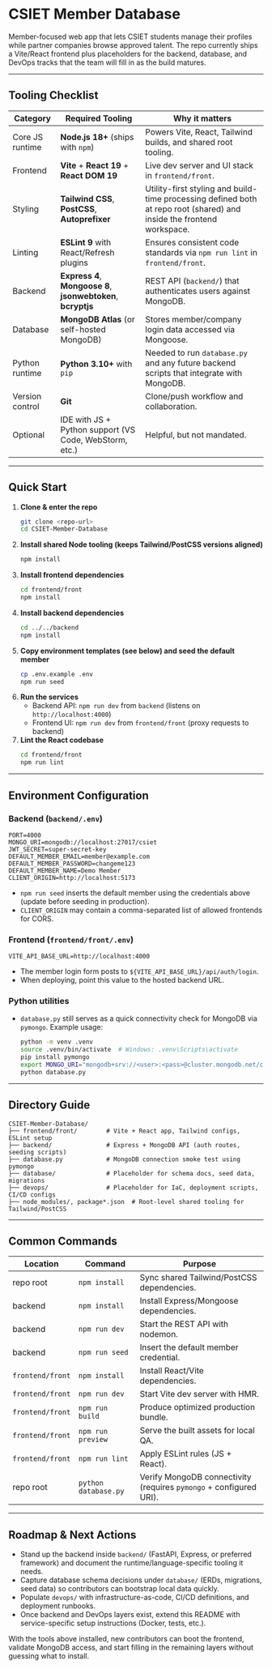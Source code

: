 # CSIET Member Database

Member-focused web app that lets CSIET students manage their profiles while partner companies browse approved talent. The repo currently ships a Vite/React frontend plus placeholders for the backend, database, and DevOps tracks that the team will fill in as the build matures.

---

## Tooling Checklist

| Category | Required Tooling | Why it matters |
| --- | --- | --- |
| Core JS runtime | **Node.js 18+** (ships with `npm`) | Powers Vite, React, Tailwind builds, and shared root tooling. |
| Frontend | **Vite** + **React 19** + **React DOM 19** | Live dev server and UI stack in `frontend/front`. |
| Styling | **Tailwind CSS**, **PostCSS**, **Autoprefixer** | Utility-first styling and build-time processing defined both at repo root (shared) and inside the frontend workspace. |
| Linting | **ESLint 9** with React/Refresh plugins | Ensures consistent code standards via `npm run lint` in `frontend/front`. |
| Backend | **Express 4**, **Mongoose 8**, **jsonwebtoken**, **bcryptjs** | REST API (`backend/`) that authenticates users against MongoDB. |
| Database | **MongoDB Atlas** (or self-hosted MongoDB) | Stores member/company login data accessed via Mongoose. |
| Python runtime | **Python 3.10+** with `pip` | Needed to run `database.py` and any future backend scripts that integrate with MongoDB. |
| Version control | **Git** | Clone/push workflow and collaboration. |
| Optional | IDE with JS + Python support (VS Code, WebStorm, etc.) | Helpful, but not mandated. |

---

## Quick Start

1. **Clone & enter the repo**
   ```sh
   git clone <repo-url>
   cd CSIET-Member-Database
   ```
2. **Install shared Node tooling (keeps Tailwind/PostCSS versions aligned)**
   ```sh
   npm install
   ```
3. **Install frontend dependencies**
   ```sh
   cd frontend/front
   npm install
   ```
4. **Install backend dependencies**
   ```sh
   cd ../../backend
   npm install
   ```
5. **Copy environment templates (see below) and seed the default member**
   ```sh
   cp .env.example .env
   npm run seed
   ```
6. **Run the services**
   - Backend API: `npm run dev` from `backend` (listens on `http://localhost:4000`)
   - Frontend UI: `npm run dev` from `frontend/front` (proxy requests to backend)
7. **Lint the React codebase**
   ```sh
   cd frontend/front
   npm run lint
   ```

---

## Environment Configuration

### Backend (`backend/.env`)

```
PORT=4000
MONGO_URI=mongodb://localhost:27017/csiet
JWT_SECRET=super-secret-key
DEFAULT_MEMBER_EMAIL=member@example.com
DEFAULT_MEMBER_PASSWORD=changeme123
DEFAULT_MEMBER_NAME=Demo Member
CLIENT_ORIGIN=http://localhost:5173
```

- `npm run seed` inserts the default member using the credentials above (update before seeding in production).
- `CLIENT_ORIGIN` may contain a comma-separated list of allowed frontends for CORS.

### Frontend (`frontend/front/.env`)

```
VITE_API_BASE_URL=http://localhost:4000
```

- The member login form posts to `${VITE_API_BASE_URL}/api/auth/login`.
- When deploying, point this value to the hosted backend URL.

### Python utilities

- `database.py` still serves as a quick connectivity check for MongoDB via `pymongo`. Example usage:
  ```sh
  python -m venv .venv
  source .venv/bin/activate  # Windows: .venv\Scripts\activate
  pip install pymongo
  export MONGO_URI="mongodb+srv://<user>:<pass>@cluster.mongodb.net/csiet"
  python database.py
  ```

---

## Directory Guide

```
CSIET-Member-Database/
├── frontend/front/        # Vite + React app, Tailwind configs, ESLint setup
├── backend/               # Express + MongoDB API (auth routes, seeding scripts)
├── database.py            # MongoDB connection smoke test using pymongo
├── database/              # Placeholder for schema docs, seed data, migrations
├── devops/                # Placeholder for IaC, deployment scripts, CI/CD configs
├── node_modules/, package*.json  # Root-level shared tooling for Tailwind/PostCSS
```

---

## Common Commands

| Location | Command | Purpose |
| --- | --- | --- |
| repo root | `npm install` | Sync shared Tailwind/PostCSS dependencies. |
| backend | `npm install` | Install Express/Mongoose dependencies. |
| backend | `npm run dev` | Start the REST API with nodemon. |
| backend | `npm run seed` | Insert the default member credential. |
| `frontend/front` | `npm install` | Install React/Vite dependencies. |
| `frontend/front` | `npm run dev` | Start Vite dev server with HMR. |
| `frontend/front` | `npm run build` | Produce optimized production bundle. |
| `frontend/front` | `npm run preview` | Serve the built assets for local QA. |
| `frontend/front` | `npm run lint` | Apply ESLint rules (JS + React). |
| repo root | `python database.py` | Verify MongoDB connectivity (requires `pymongo` + configured URI). |

---

## Roadmap & Next Actions

- Stand up the backend inside `backend/` (FastAPI, Express, or preferred framework) and document the runtime/language-specific tooling it needs.
- Capture database schema decisions under `database/` (ERDs, migrations, seed data) so contributors can bootstrap local data quickly.
- Populate `devops/` with infrastructure-as-code, CI/CD definitions, and deployment runbooks.
- Once backend and DevOps layers exist, extend this README with service-specific setup instructions (Docker, tests, etc.).

With the tools above installed, new contributors can boot the frontend, validate MongoDB access, and start filling in the remaining layers without guessing what to install. 
